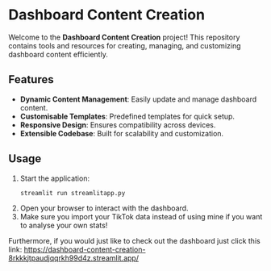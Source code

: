 # Dashboard Content Creation

Welcome to the **Dashboard Content Creation** project! This repository contains tools and resources for creating, managing, and customizing dashboard content efficiently.

## Features

- **Dynamic Content Management**: Easily update and manage dashboard content.
- **Customisable Templates**: Predefined templates for quick setup.
- **Responsive Design**: Ensures compatibility across devices.
- **Extensible Codebase**: Built for scalability and customization.

## Usage

1. Start the application:
    ```
    streamlit run streamlitapp.py
    ```
2. Open your browser to interact with the dashboard.
3. Make sure you import your TikTok data instead of using mine if you want to analyse your own stats!

Furthermore, if you would just like to check out the dashboard just click this link: https://dashboard-content-creation-8rkkkjtpaudjqqrkh99d4z.streamlit.app/

